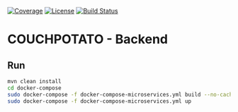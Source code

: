 [![Coverage](https://sonarcloud.io/api/badges/measure?key=your.project.key&metric=coverage)](https://sonarcloud.io/component_measures?id=your.project.key&metric=coverage)
[![License](https://img.shields.io/badge/License-Apache%202.0-blue.svg)](https://opensource.org/licenses/Apache-2.0)
[![Build Status](https://travis-ci.com/UnigePInfo-CouchPotato/couchpotato-backend.svg?branch=staging)](https://travis-ci.com/UnigePInfo-CouchPotato/couchpotato-backend)
# COUCHPOTATO - Backend

## Run

```bash
mvn clean install
cd docker-compose
sudo docker-compose -f docker-compose-microservices.yml build --no-cache
sudo docker-compose -f docker-compose-microservices.yml up
```
